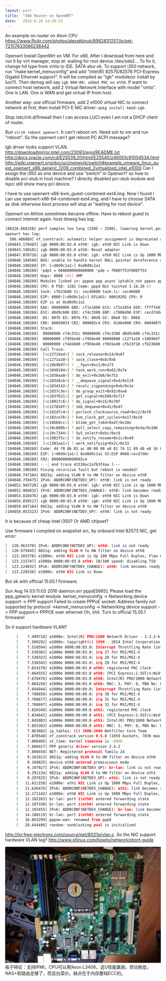 ```yaml
---
layout: post
title:  "X86 Router on OpenWRT"
date:   2016-8-28 14:20:33
---
```

An example on router on Atom CPU
https://www.flickr.com/photos/alexatkinuk/8562831257/in/set-72157633066236442 

Openwrt
Install OpenWrt on VM.
For x86, After I download from here and run it by virt manager, stop at:
     waiting for root device /dev/sda2...
To fix it, change hd type from virtio to IDE. SATA also ok.
To support i350 network, run "make kernel_menuconfig" and add "Intel(R) 82575/82576 PCI-Express Gigabit Ethernet support". It will be compiled as "igb" module(or install by luci?). Then demsg will say `igb 000:00: added PHC on eth0`.
If want to connect host network, add 2 Virtual Network Interface with model "virtio". One is LAN. One is WAN and get virtual IP from host.

Another way: use official firmware, add 2 e1000 virtual NIC to connect network at first, then install PCI-E NIC driver: `opkg install kmod-igb`.

Stop /etc/init.d/firewall then I can access LUCI even I am not a DHCP client of router.

Run `virsh reboot openwrt`. It can't reboot vm. Need ssh to vm and run "reboot". So the openwrt can't get reboot PC ACPI message?

igb driver looks support VLAN.
http://downloadmirror.intel.com/23093/eng/README.txt
http://docs.oracle.com/cd/E25539_01/html/E25540/z40001c91004534.html 
http://wiki.openwrt.org/doc/uci/network/switch#example_vmware_linux_guest_openwrt_x86_generic_1209_combined_2virtualized_intel_e1000 
Can I assign the i350 as one device and use “switch” in Openwrt? so how to disable pci-stub in host machine? I directly disabled pci-stub module and lspci still show many pci device.

I have to use openwrt-x86-kvm_guest-combined-ext4.img. Now I found I can use openwrt-x86-64-combined-ext4.img, and I have to choose SATA as disk otherwise boot process will stop at “waiting for root device”.

Openwrt on Athlon sometimes became offline. Have to reboot guest to connect internet again. host dmesg has log:

```sh
[80326.666258] perf samples too long (2505 > 2500), lowering kernel.perf_event_max_sample_rate to 50000
openwrt has log:
  506.486069] nf_conntrack: automatic helper assignment is deprecated and it will be removed soon. Use the iptables CT target to attach helpers instead.
[104843.170483] igb 0000:00:03.0 eth0: igb: eth0 NIC Link is Down
[104843.190101] igb 0000:00:03.0 eth0: Reset adapter
[104847.070726] igb 0000:00:03.0 eth0: igb: eth0 NIC Link is Up 1000 Mbps Full Duplex, Flow Control: RX
[104848.184560] BUG: unable to handle kernel NULL pointer dereference at 000002c4
[104848.190269] IP: [<d0d9c1a1>] 0xd0d9c1a1
[104848.190269] *pdpt = 0000000000000000 *pde = f000ff53f000ff53
[104848.190269] Oops: 0000 [#1] SMP
[104848.190269] Modules linked in: pppoe ppp_async iptable_nat pppox ppp_generic nf_nat_ipv4 nf_conntrack_ipv6 nf_conntrack_ipv4 ipt_REJECT ipt_MASQUERADE xt_time xt_tcpudp xt_state xt_nat xt_multiport xt_mark xt_mac xt_limit xt_id xt_conntrack xt_comment xt_TCPMSS xt_REDIRECT xt_LOG xt_CT slhc nf_reject_ipv4 nf_nat_masquerade_ipv4 nf_nat_ftp nf_nat nf_log_ipv4 nf_defrag_ipv6 nf_defrag_ipv4 nf_conntrack_rtcache nf_conntrack_ftp nf_conntrack iptable_raw iptable_mangle iptable_filter ip_tables crc_ccitt evdev virtio_net ip6t_REJECT nf_reject_ipv6 nf_log_ipv6 nf_log_common ip6table_raw ip6table_mangle ip6table_filter ip6_tables x_tables ipv6 virtio_rng virtio_balloon button_hotplug
[104848.190269] CPU: 0 PID: 1282 Comm: pppd Not tainted 3.18.20 #3
[104848.190269] task: cfb23b80 ti: cecd6000 task.ti: cecd6000
[104848.190269] EIP: 0060:[<d0d9c1a1>] EFLAGS: 00010202 CPU: 0
[104848.190269] EIP is at 0xd0d9c1a1
[104848.190269] EAX: 00000000 EBX: cf1e1800 ECX: cf1e1854 EDX: fffffe01
[104848.190269] ESI: d0d9c600 EDI: cf4c3300 EBP: cf806d90 ESP: cecd7ddc
[104848.190269]  DS: 007b ES: 007b FS: 00d8 GS: 00e0 SS: 0068
[104848.190269] CR0: 80050033 CR2: 000002c4 CR3: 0146e000 CR4: 000406f0
[104848.190269] Stack:
[104848.190269]  00000000 cf4c331c 00000008 cf4c3300 d0d9c600 cf4c331c cf806d90 c12719ad
[104848.190269]  00000000 cf956e40 cf956e40 00000008 c1271a10 c10b9b97 00000001 00000000
[104848.190269]  00000000 cf4d4b00 cf956e48 cf0d1e40 cfb23f18 cfb23b80 c147a6c8 c1048194
[104848.190269] Call Trace:
[104848.190269]  [<c12719ad>] ? sock_release+0x14/0x6f
[104848.190269]  [<c1271a10>] ? sock_close+0x8/0xb
[104848.190269]  [<c10b9b97>] ? __fput+0xc2/0x173
[104848.190269]  [<c1048194>] ? task_work_run+0x62/0x7e
[104848.190269]  [<c1036aa0>] ? do_exit+0x2b6/0x752
[104848.190269]  [<c103d4cb>] ? __dequeue_signal+0xd/0x119
[104848.190269]  [<c103d142>] ? recalc_sigpending+0xb/0x1e
[104848.190269]  [<c1037c3e>] ? do_group_exit+0x93/0xe6
[104848.190269]  [<c103f621>] ? get_signal+0x589/0x717
[104848.190269]  [<c10017c6>] ? do_signal+0x15/0x78f
[104848.190269]  [<c12783df>] ? skb_dequeue+0x41/0x47
[104848.190269]  [<c102d7c4>] ? pvclock_clocksource_read+0xc2/0xf6
[104848.190269]  [<c102ce76>] ? kvm_clock_get_cycles+0x17/0x19
[104848.190269]  [<c106b9cc>] ? ktime_get_ts64+0x4f/0x10e
[104848.190269]  [<c10c689b>] ? poll_select_copy_remaining+0xda/0x106
[104848.190269]  [<c10c7344>] ? SyS_select+0xbc/0xc8
[104848.190269]  [<c1001f5c>] ? do_notify_resume+0x1c/0x49
[104848.190269]  [<c1301aa1>] ? work_notifysig+0x2c/0x33
[104848.190269] Code: 4d f0 8b 83 ac 00 00 00 a8 01 74 11 89 d8 e8 16 83 4d f0 b8 f7 ff ff ff e9 e7 00 00 00 0f b6 43 12 a8 0b 74 19 8b 83 dc 01 00 00 <8b> 80 c4 02 00 00 64 ff 08 c7 83 dc 01 00 00 00 00 00 00 89 d8
[104848.190269] EIP: [<d0d9c1a1>] 0xd0d9c1a1 SS:ESP 0068:cecd7ddc
[104848.190269] CR2: 00000000000002c4
[104848.190269] ---[ end trace 41538ac2afb3f4aa ]---
[104848.190269] Fixing recursive fault but reboot is needed!
[104848.747164] 8021q: adding VLAN 0 to HW filter on device eth0
[104848.759475] IPv6: ADDRCONF(NETDEV_UP): eth0: link is not ready
[104852.945720] igb 0000:00:03.0 eth0: igb: eth0 NIC Link is Up 1000 Mbps Full Duplex, Flow Control: RX
[104852.966832] IPv6: ADDRCONF(NETDEV_CHANGE): eth0: link becomes ready
[104853.810476] igb 0000:00:03.0 eth0: igb: eth0 NIC Link is Down
[104856.850517] igb 0000:00:03.0 eth0: igb: eth0 NIC Link is Up 1000 Mbps Full Duplex, Flow Control: RX
[104859.047164] 8021q: adding VLAN 0 to HW filter on device eth0
[104859.053223] IPv6: ADDRCONF(NETDEV_UP): eth0: link is not ready
```
It is because of cheap Intel i350? Or AMD chipset?

Use firmware I compiled on snapshot src, by onboard Intel 82573 NIC, get error:

```sh
[  120.963370] IPv6: ADDRCONF(NETDEV_UP): eth0: link is not ready
[  120.975845] 8021q: adding VLAN 0 to HW filter on device eth0
[  123.103376] e1000e: eth0 NIC Link is Up 100 Mbps Full Duplex, Flow Control: Rx/Tx
[  123.115747] e1000e 0000:00:03.0 eth0: 10/100 speed: disabling TSO
[  123.124032] IPv6: ADDRCONF(NETDEV_CHANGE): eth0: link becomes ready
[  123.226536] e1000e: eth0 NIC Link is Down
```
But ok with official 15.05.1 firmware.

Sun Aug 14 03:11:03 2016 daemon.err pppd[5665]: Please load the ppp_generic kernel module.
kernel_menuconfig -> Networking device support -> PPP support
Failed to create PPPoE socket: Address family not supported by protocol ->kernel_menuconfig -> Networking device support -> PPP support-> PPPOE over ethernet
Oh, shit. Turn to official 15.05.1 firmware!

So it support hardware VLAN?

```sh
     [    7.499718] e1000e: Intel(R) PRO/1000 Network Driver - 2.3.2-k
     [    7.506292] e1000e: Copyright(c) 1999 - 2014 Intel Corporation.
     [    7.518594] e1000e 0000:00:03.0: Interrupt Throttling Rate (ints/sec) set to dynamic conservative mode
     [    7.530302] e1000e 0000:00:03.0: irq 27 for MSI/MSI-X
     [    7.530323] e1000e 0000:00:03.0: irq 28 for MSI/MSI-X
     [    7.530343] e1000e 0000:00:03.0: irq 29 for MSI/MSI-X
     [    7.654170] e1000e 0000:00:03.0 eth0: registered PHC clock
     [    7.664555] e1000e 0000:00:03.0 eth0: (PCI Express:2.5GT/s:Width x1) 00:25:90:62:72:fa
     [    7.676476] e1000e 0000:00:03.0 eth0: Intel(R) PRO/1000 Network Connection
     [    7.684256] e1000e 0000:00:03.0 eth0: MAC: 3, PHY: 8, PBA No: 0101FF-0FF
     [    7.694944] e1000e 0000:00:09.0: Interrupt Throttling Rate (ints/sec) set to dynamic conservative mode
     [    7.708656] e1000e 0000:00:09.0: irq 30 for MSI/MSI-X
     [    7.708677] e1000e 0000:00:09.0: irq 31 for MSI/MSI-X
     [    7.708697] e1000e 0000:00:09.0: irq 32 for MSI/MSI-X
     [    7.826349] e1000e 0000:00:09.0 eth1: registered PHC clock
     [    7.834641] e1000e 0000:00:09.0 eth1: (PCI Express:2.5GT/s:Width x1) 00:25:90:62:72:fb
     [    7.845003] e1000e 0000:00:09.0 eth1: Intel(R) PRO/1000 Network Connection
     [    7.855383] e1000e 0000:00:09.0 eth1: MAC: 3, PHY: 8, PBA No: 0101FF-0FF
     [    7.863602] ip_tables: (C) 2000-2006 Netfilter Core Team
     [    7.870540] nf_conntrack version 0.5.0 (1959 buckets, 7836 max)
     [    7.880405] xt_time: kernel timezone is -0000
     [    7.888427] PPP generic driver version 2.4.2
     [    7.896658] NET: Registered protocol family 24
     [    9.181013] 8021q: adding VLAN 0 to HW filter on device eth0
     [    9.189825] device eth0 entered promiscuous mode
     [    9.197027] IPv6: ADDRCONF(NETDEV_UP): br-lan: link is not ready
     [    9.291134] 8021q: adding VLAN 0 to HW filter on device eth1
     [    9.297825] IPv6: ADDRCONF(NETDEV_UP): eth1: link is not ready
     [   11.611150] e1000e: eth1 NIC Link is Up 1000 Mbps Full Duplex, Flow Control: Rx/Tx
     [   11.626476] IPv6: ADDRCONF(NETDEV_CHANGE): eth1: link becomes ready
     [   12.171143] e1000e: eth0 NIC Link is Up 1000 Mbps Full Duplex, Flow Control: Rx/Tx
     [   12.182103] br-lan: port 1(eth0) entered forwarding state
     [   12.187330] br-lan: port 1(eth0) entered forwarding state
     [   12.193455] IPv6: ADDRCONF(NETDEV_CHANGE): br-lan: link becomes ready
     [   14.180119] br-lan: port 1(eth0) entered forwarding state
     [   16.663299] pppoe-wan: renamed from ppp0
     [   28.644496] random: nonblocking pool is initialized
```
http://lxr.free-electrons.com/source/net/8021q/vlan.c .So the NIC support hardware VLAN tag? http://www.stlinux.com/howto/network/short-guide

<img src="/images/2016/x86-router.png">
板子特征：支持IPMI，CPU可以用Xeon L3406，这U性能羸弱，但功耗低，NAS+软路由足够了，而且白菜价。缺点在于内存要纯ECC的。
